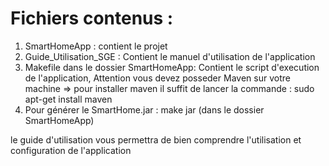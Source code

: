 # Fichiers contenus :
1. SmartHomeApp : contient le projet
2. Guide_Utilisation_SGE : Contient le manuel d'utilisation de l'application
3. Makefile dans le dossier SmartHomeApp: Contient le script d'execution de l'application, Attention vous devez posseder Maven sur votre machine
    => pour installer maven il suffit de lancer la commande : sudo apt-get install maven
4. Pour générer le SmartHome.jar : make jar (dans le dossier SmartHomeApp)

le guide d'utilisation vous permettra de bien comprendre l'utilisation et configuration de l'application
